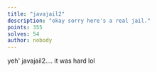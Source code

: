 ```yaml
---
title: "javajail2"
description: "okay sorry here's a real jail."
points: 355
solves: 54
author: nobody
---
```


yeh' javajail2.... it was hard lol

